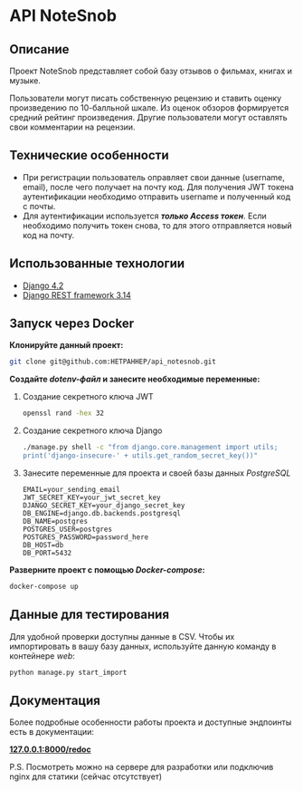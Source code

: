 # API NoteSnob

## Описание

Проект NoteSnob представляет собой базу отзывов о фильмах, книгах и музыке.

Пользователи могут писать собственную рецензию и ставить оценку произведению по 10-балльной шкале.
Из оценок обзоров формируется средний рейтинг произведения. 
Другие пользователи могут оставлять свои комментарии на рецензии.

## Технические особенности

* При регистрации пользователь оправляет свои данные (username, email), после чего получает на почту
код. Для получения JWT токена аутентификации необходимо отправить username и полученный код с почты.
* Для аутентификации используется **_только Access токен_**. Если необходимо получить токен снова, 
то для этого отправляется новый код на почту.


## Использованные технологии

* [Django 4.2](https://docs.djangoproject.com/en/4.2/)
* [Django REST framework 3.14](https://www.django-rest-framework.org)


## Запуск через Docker

**Клонируйте данный проект:**

```bash
git clone git@github.com:HETPAHHEP/api_notesnob.git
```

**Создайте _dotenv-файл_ и занесите необходимые переменные:**

1) Создание секретного ключа JWT

    ```bash
    openssl rand -hex 32
    ```

2) Создание секретного ключа Django

    ```bash
    ./manage.py shell -c "from django.core.management import utils; 
    print('django-insecure-' + utils.get_random_secret_key())"
    ```

3) Занесите переменные для проекта и своей базы данных _PostgreSQL_

    ```dotenv
    EMAIL=your_sending_email
    JWT_SECRET_KEY=your_jwt_secret_key
    DJANGO_SECRET_KEY=your_django_secret_key
    DB_ENGINE=django.db.backends.postgresql
    DB_NAME=postgres
    POSTGRES_USER=postgres
    POSTGRES_PASSWORD=password_here
    DB_HOST=db
    DB_PORT=5432
    ```

**Разверните проект с помощью _Docker-compose_:**

```bash
docker-compose up
```


## Данные для тестирования

Для удобной проверки доступны данные в CSV. Чтобы их импортировать в вашу базу данных,
используйте данную команду в контейнере _web_:

```bash
python manage.py start_import
```

## Документация

Более подробные особенности работы проекта и доступные эндпоинты есть в документации:

**[127.0.0.1:8000/redoc](http://127.0.0.1:8000/redoc/)**

P.S. Посмотреть можно на сервере для разработки или подключив nginx для статики (сейчас отсутствует)
